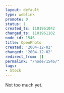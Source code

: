 ```yaml
---
layout: default
type: weblink
promote: 0
status: 1
created_ts: 1101961042
changed_ts: 1101961102
node_id: 1546
title: OpenPhoto
created: '2004-12-02'
changed: '2004-12-02'
redirect_from: []
permalink: "/node/1546/"
tags:
- Stock
---
```

Not too much yet.
